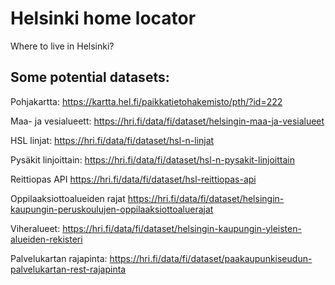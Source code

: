 # Helsinki home locator
Where to live in Helsinki?


## Some potential datasets:
Pohjakartta:
https://kartta.hel.fi/paikkatietohakemisto/pth/?id=222

Maa- ja vesialueett:
https://hri.fi/data/fi/dataset/helsingin-maa-ja-vesialueet

HSL linjat:
https://hri.fi/data/fi/dataset/hsl-n-linjat

Pysäkit linjoittain:
https://hri.fi/data/fi/dataset/hsl-n-pysakit-linjoittain

Reittiopas API
https://hri.fi/data/fi/dataset/hsl-reittiopas-api

Oppilaaksiottoalueiden rajat
https://hri.fi/data/fi/dataset/helsingin-kaupungin-peruskoulujen-oppilaaksiottoaluerajat

Viheralueet:
https://hri.fi/data/fi/dataset/helsingin-kaupungin-yleisten-alueiden-rekisteri

Palvelukartan rajapinta:
https://hri.fi/data/fi/dataset/paakaupunkiseudun-palvelukartan-rest-rajapinta

